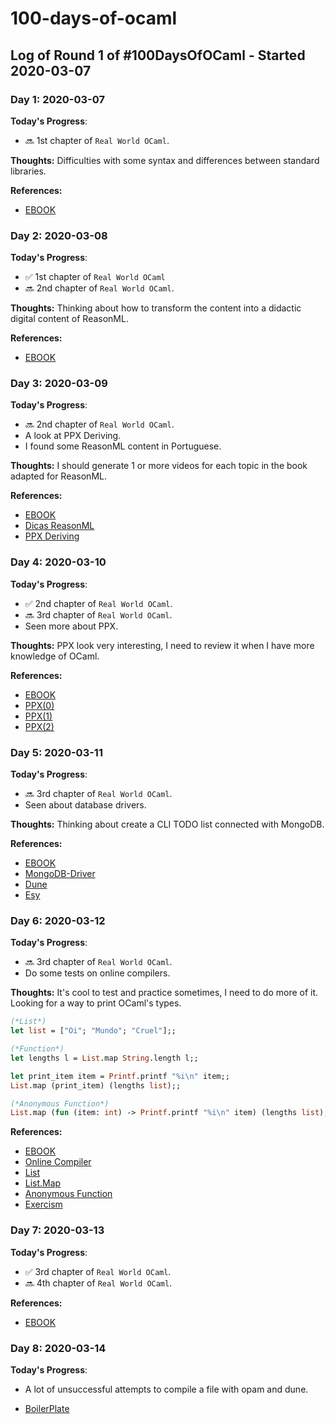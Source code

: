 # 100-days-of-ocaml

## Log of Round 1 of #100DaysOfOCaml - Started 2020-03-07

### Day 1: 2020-03-07

**Today's Progress**: 
- 🔜 1st chapter of `Real World OCaml`.

**Thoughts:** Difficulties with some syntax and differences between standard libraries.

**References:**
* [EBOOK](http://dev.realworldocaml.org/)

### Day 2: 2020-03-08

**Today's Progress**: 
- ✅ 1st chapter of `Real World OCaml`
- 🔜 2nd chapter of `Real World OCaml`.

**Thoughts:** Thinking about how to transform the content into a didactic digital content of ReasonML.

**References:**
* [EBOOK](http://dev.realworldocaml.org/)

### Day 3: 2020-03-09

**Today's Progress**:
- 🔜 2nd chapter of `Real World OCaml`.
- A look at PPX Deriving.
- I found some ReasonML content in Portuguese.

**Thoughts:** I should generate 1 or more videos for each topic in the book adapted for ReasonML.

**References:**
* [EBOOK](http://dev.realworldocaml.org/)
* [Dicas ReasonML](https://medium.com/@oieduardorabelo/o-que-%C3%A9-reasonml-e0a2b6068306)
* [PPX Deriving](https://github.com/ocaml-ppx/ppx_deriving)


### Day 4: 2020-03-10

**Today's Progress**:
- ✅ 2nd chapter of `Real World OCaml`.
- 🔜 3rd chapter of `Real World OCaml`.
- Seen more about PPX.

**Thoughts:** PPX look very interesting, I need to review it when I have more knowledge of OCaml.

**References:**
* [EBOOK](http://dev.realworldocaml.org/)
* [PPX(0)](https://dev.realworldocaml.org/ppx.html)
* [PPX(1)](http://ocamllabs.io/doc/ppx.html)
* [PPX(2)](https://tarides.com/blog/2019-05-09-an-introduction-to-ocaml-ppx-ecosystem)

### Day 5: 2020-03-11

**Today's Progress**:
- 🔜 3rd chapter of `Real World OCaml`.
- Seen about database drivers.

**Thoughts:** Thinking about create a CLI TODO list connected with MongoDB.

**References:**
* [EBOOK](http://dev.realworldocaml.org/)
* [MongoDB-Driver](https://github.com/jmininger/OCaml-MongoDB-driver-tutorial)
* [Dune](https://github.com/ocaml/dune)
* [Esy](https://esy.sh/)

### Day 6: 2020-03-12

**Today's Progress**:
- 🔜 3rd chapter of `Real World OCaml`.
- Do some tests on online compilers.

**Thoughts:** It's cool to test and practice sometimes, I need to do more of it. Looking for a way to print OCaml's types.

```OCaml
(*List*)
let list = ["Oi"; "Mundo"; "Cruel"];;

(*Function*)
let lengths l = List.map String.length l;;

let print_item item = Printf.printf "%i\n" item;;
List.map (print_item) (lengths list);;

(*Anonymous Function*)
List.map (fun (item: int) -> Printf.printf "%i\n" item) (lengths list);; 
```

**References:**
* [EBOOK](http://dev.realworldocaml.org/)
* [Online Compiler](https://www.tutorialspoint.com/compile_ocaml_online.php)
* [List](https://caml.inria.fr/pub/docs/manual-ocaml/libref/List.html)
* [List.Map](https://riptutorial.com/ocaml/example/9125/list-map)
* [Anonymous Function](https://www.cs.cornell.edu/courses/cs3110/2014sp/recitations/3/rec03.html)
* [Exercism](https://exercism.io/tracks/ocaml)

### Day 7: 2020-03-13

**Today's Progress**:
- ✅ 3rd chapter of `Real World OCaml`.
- 🔜 4th chapter of `Real World OCaml`.

**References:**
* [EBOOK](http://dev.realworldocaml.org/)


### Day 8: 2020-03-14

**Today's Progress**:
- A lot of unsuccessful attempts to compile a file with opam and dune.

* [BoilerPlate](https://github.com/EduardoRFS/reason-native-boilerplate)
